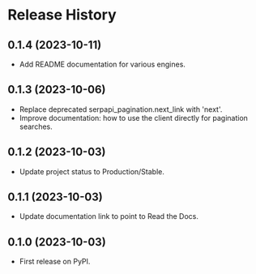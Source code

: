 Release History
===============
0.1.4 (2023-10-11)
------------------

- Add README documentation for various engines.

0.1.3 (2023-10-06)
------------------

- Replace deprecated serpapi_pagination.next_link with 'next'. 
- Improve documentation: how to use the client directly for pagination searches.

0.1.2 (2023-10-03)
------------------

- Update project status to Production/Stable.

0.1.1 (2023-10-03)
------------------

- Update documentation link to point to Read the Docs.

0.1.0 (2023-10-03)
------------------

- First release on PyPI.
